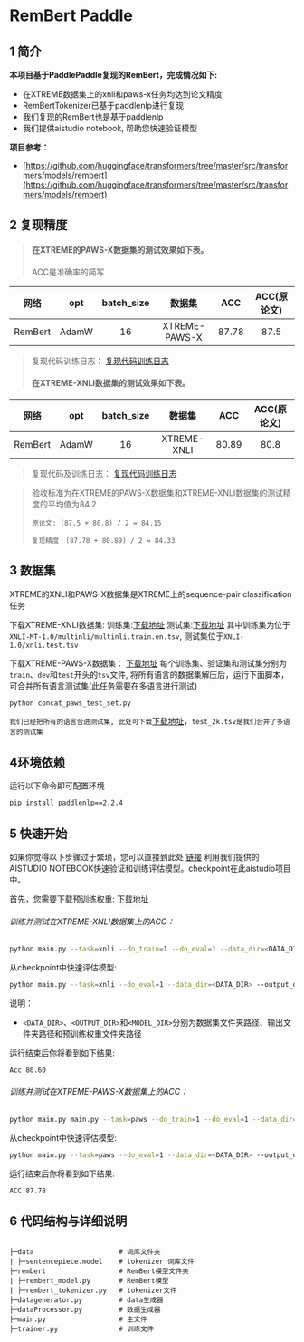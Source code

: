 # RemBert Paddle

## 1 简介 

**本项目基于PaddlePaddle复现的RemBert，完成情况如下:**

- 在XTREME数据集上的xnli和paws-x任务均达到论文精度
- RemBertTokenizer已基于paddlenlp进行复现
- 我们复现的RemBert也是基于paddlenlp
- 我们提供aistudio notebook, 帮助您快速验证模型

**项目参考：**
- [https://github.com/huggingface/transformers/tree/master/src/transformers/models/rembert](https://github.com/huggingface/transformers/tree/master/src/transformers/models/rembert)


## 2 复现精度
>#### 在XTREME的PAWS-X数据集的测试效果如下表。
>ACC是准确率的简写

|网络 |opt|batch_size|数据集|ACC|ACC(原论文)|
| :---: | :---: | :---: | :---: | :---: | :---: |
|RemBert|AdamW|16|XTREME-PAWS-X|87.78|87.5|

>复现代码训练日志：
[复现代码训练日志](paws.log)
>
>#### 在XTREME-XNLI数据集的测试效果如下表。

|网络 |opt|batch_size|数据集|ACC|ACC(原论文)|
| :---: | :---: | :---: | :---: | :---: | :---: |
|RemBert|AdamW|16|XTREME-XNLI|80.89|80.8|

>复现代码及训练日志：
[复现代码训练日志](xnli.log)

>验收标准为在XTREME的PAWS-X数据集和XTREME-XNLI数据集的测试精度的平均值为84.2
>
>`原论文: (87.5 + 80.8) / 2 = 84.15`
>
>`复现精度：(87.78 + 80.89) / 2 = 84.33`

## 3 数据集
XTREME的XNLI和PAWS-X数据集是XTREME上的sequence-pair classification任务

下载XTREME-XNLI数据集:
训练集:[下载地址](https://dl.fbaipublicfiles.com/XNLI/XNLI-MT-1.0.zip)
测试集:[下载地址](https://dl.fbaipublicfiles.com/XNLI/XNLI-1.0.zip)
其中训练集为位于`XNLI-MT-1.0/multinli/multinli.train.en.tsv`, 测试集位于`XNLI-1.0/xnli.test.tsv`

下载XTREME-PAWS-X数据集：
[下载地址](https://storage.googleapis.com/paws/pawsx/x-final.tar.gz)
每个训练集、验证集和测试集分别为`train`、`dev`和`test`开头的`tsv`文件, 将所有语言的数据集解压后，运行下面脚本，可合并所有语言测试集(此任务需要在多语言进行测试)

```bash
python concat_paws_test_set.py
```

`我们已经把所有的语言合进测试集, 此处可下载`[下载地址](https://aistudio.baidu.com/aistudio/datasetdetail/126002)，`test_2k.tsv是我们合并了多语言的测试集`


## 4环境依赖
运行以下命令即可配置环境
```bash
pip install paddlenlp==2.2.4
```

## 5 快速开始
如果你觉得以下步骤过于繁琐，您可以直接到此处
[链接](https://aistudio.baidu.com/aistudio/projectdetail/3426124)
利用我们提供的AISTUDIO NOTEBOOK快速验证和训练评估模型。checkpoint在此aistudio项目中。

首先，您需要下载预训练权重:
[下载地址](https://aistudio.baidu.com/aistudio/datasetdetail/125938)

###### 训练并测试在XTREME-XNLI数据集上的ACC：


```bash
python main.py --task=xnli --do_train=1 --do_eval=1 --data_dir=<DATA_DIR> --output_dir=<OUTPUT_DIR> --pretrain_model=<MODEL_DIR> --learning_rate=1e-5
```

从checkpoint中快速评估模型:
```bash
python main.py --task=xnli --do_eval=1 --data_dir=<DATA_DIR> --output_dir=<OUTPUT_DIR>
```

说明：

- `<DATA_DIR>`、`<OUTPUT_DIR>`和`<MODEL_DIR>`分别为数据集文件夹路径、输出文件夹路径和预训练权重文件夹路径

运行结束后你将看到如下结果:
```bash
Acc 80.60
```

###### 训练并测试在XTREME-PAWS-X数据集上的ACC：

```bash
python main.py main.py --task=paws --do_train=1 --do_eval=1 --data_dir=<DATA_DIR> --output_dir=<OUTPUT_DIR> --eval_step=500 --pretrain_model=<MODEL_DIR>
```

从checkpoint中快速评估模型:
```bash
python main.py --task=paws --do_eval=1 --data_dir=<DATA_DIR> --output_dir=<OUTPUT_DIR>
```

运行结束后你将看到如下结果:
```bash
ACC 87.78
```

## 6 代码结构与详细说明
```

├─data                     # 词库文件夹
| ├─sentencepiece.model    # tokenizer 词库文件
├─rembert                  # RemBert模型文件夹
| ├─rembert_model.py       # RemBert模型
| ├─rembert_tokenizer.py   # tokenizer文件
├─datagenerator.py         # data生成器
├─dataProcessor.py         # 数据生成器 
├─main.py                  # 主文件
├─trainer.py               # 训练文件                                    
```
